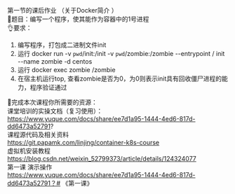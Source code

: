 第一节的课后作业 （关于Docker简介 ）  
🔔题目：编写一个程序，使其能作为容器中的1号进程  
👌要求：  
1. 编写程序，打包成二进制文件init  
1. 运行 docker run -v `pwd`/init:/init -v `pwd`/zombie:/zombie --entrypoint /  init --name zombie -d centos  
1. 运行 docker exec zombie /zombie  
1. 在宿主机运行top, 查看zombie是否为0，为0则表示init具有回收僵尸进程的能力，程序验证通过  

💖完成本次课程你所需要的资源：  
课堂培训的实操文档（复习使用）：  
https://www.yuque.com/docs/share/ee7d1a95-1444-4ed6-817d-dd6473a52791?  
课程源代码及相关资料  
https://git.papamk.com/linjing/container-k8s-course  
虚拟机安装教程  
https://blog.csdn.net/weixin_52799373/article/details/124324077  
第一课 演示操作  
https://www.yuque.com/docs/share/ee7d1a95-1444-4ed6-817d-dd6473a52791？# 《第一课》
